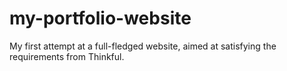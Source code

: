 # my-portfolio-website
My first attempt at a full-fledged website, aimed at satisfying the requirements from Thinkful. 
